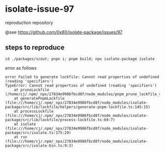 # isolate-issue-97

reproduction repository

@see https://github.com/0x80/isolate-package/issues/97

## steps to reproduce

    cd ./packages/scout; pnpn i; pnpm build; npx isolate-package isolate

error as follows

```
error Failed to generate lockfile: Cannot read properties of undefined (reading 'specifiers')
TypeError: Cannot read properties of undefined (reading 'specifiers')
    at pruneLockfile (/home/cj/.npm/_npx/27834e9986fbcd8f/node_modules/pnpm_prune_lockfile_v9/src/index.ts:56:56)
    at generatePnpmLockfile (file:///home/cj/.npm/_npx/27834e9986fbcd8f/node_modules/isolate-package/src/lib/lockfile/helpers/generate-pnpm-lockfile.ts:145:15)
    at processLockfile (file:///home/cj/.npm/_npx/27834e9986fbcd8f/node_modules/isolate-package/src/lib/lockfile/process-lockfile.ts:69:7)
    at isolate (file:///home/cj/.npm/_npx/27834e9986fbcd8f/node_modules/isolate-package/src/isolate.ts:175:29)
    at run (file:///home/cj/.npm/_npx/27834e9986fbcd8f/node_modules/isolate-package/src/isolate-bin.ts:9:3)
```